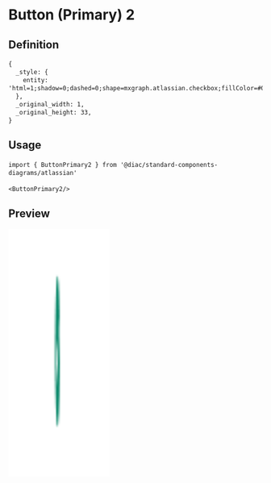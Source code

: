 # Button (Primary) 2

## Definition

```
{
  _style: { 
    entity: 'html=1;shadow=0;dashed=0;shape=mxgraph.atlassian.checkbox;fillColor=#008465;strokeColor=none;html=1;sketch=0;',
  },
  _original_width: 1,
  _original_height: 33,
}
```

## Usage

```
import { ButtonPrimary2 } from '@diac/standard-components-diagrams/atlassian'

<ButtonPrimary2/>
```

## Preview

<img src="./button-primary-2.png" width="200"/>
